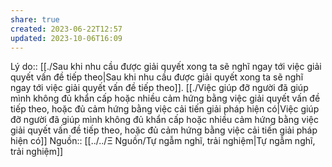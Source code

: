 ```yaml
---
share: true
created: 2023-06-22T12:57
updated: 2023-10-06T16:09
---
```

Lý do:: [[./Sau khi nhu cầu được giải quyết xong ta sẽ nghĩ ngay tới việc giải quyết vấn đề tiếp theo|Sau khi nhu cầu được giải quyết xong ta sẽ nghĩ ngay tới việc giải quyết vấn đề tiếp theo]]. [[./Việc giúp đỡ người đã giúp mình không đủ khẩn cấp hoặc nhiều cảm hứng bằng việc giải quyết vấn đề tiếp theo, hoặc đủ cảm hứng bằng việc cải tiến giải pháp hiện có|Việc giúp đỡ người đã giúp mình không đủ khẩn cấp hoặc nhiều cảm hứng bằng việc giải quyết vấn đề tiếp theo, hoặc đủ cảm hứng bằng việc cải tiến giải pháp hiện có]]
Nguồn:: [[../../Ξ Nguồn/Tự ngẫm nghĩ, trải nghiệm|Tự ngẫm nghĩ, trải nghiệm]]
